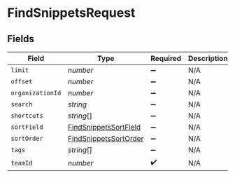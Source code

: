 # FindSnippetsRequest


## Fields

| Field                                                                     | Type                                                                      | Required                                                                  | Description                                                               |
| ------------------------------------------------------------------------- | ------------------------------------------------------------------------- | ------------------------------------------------------------------------- | ------------------------------------------------------------------------- |
| `limit`                                                                   | *number*                                                                  | :heavy_minus_sign:                                                        | N/A                                                                       |
| `offset`                                                                  | *number*                                                                  | :heavy_minus_sign:                                                        | N/A                                                                       |
| `organizationId`                                                          | *number*                                                                  | :heavy_minus_sign:                                                        | N/A                                                                       |
| `search`                                                                  | *string*                                                                  | :heavy_minus_sign:                                                        | N/A                                                                       |
| `shortcuts`                                                               | *string*[]                                                                | :heavy_minus_sign:                                                        | N/A                                                                       |
| `sortField`                                                               | [FindSnippetsSortField](../../models/operations/findsnippetssortfield.md) | :heavy_minus_sign:                                                        | N/A                                                                       |
| `sortOrder`                                                               | [FindSnippetsSortOrder](../../models/operations/findsnippetssortorder.md) | :heavy_minus_sign:                                                        | N/A                                                                       |
| `tags`                                                                    | *string*[]                                                                | :heavy_minus_sign:                                                        | N/A                                                                       |
| `teamId`                                                                  | *number*                                                                  | :heavy_check_mark:                                                        | N/A                                                                       |